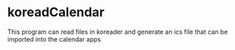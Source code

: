 # koreadCalendar
This program can read files in koreader and generate an ics file that can be imported into the calendar apps
